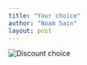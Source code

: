 ```yaml
---
title: "Your choice"
author: "Noam Sain"
layout: post
---
```


![Discount choice](https://4.bp.blogspot.com/_8aN4krk1nsk/SyD7yDMRGTI/AAAAAAAAATg/DzzwPHOQpzs/s1600/image002.jpg "Discount choice")
